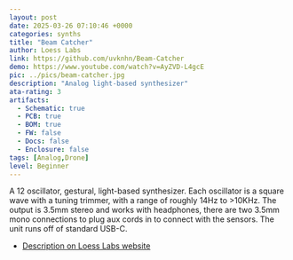 ```yaml
---
layout: post
date: 2025-03-26 07:10:46 +0000
categories: synths
title: "Beam Catcher"
author: Loess Labs
link: https://github.com/uvknhn/Beam-Catcher
demo: https://www.youtube.com/watch?v=AyZVD-L4gcE
pic: ../pics/beam-catcher.jpg
description: "Analog light-based synthesizer"
ata-rating: 3
artifacts:
  - Schematic: true
  - PCB: true
  - BOM: true
  - FW: false
  - Docs: false
  - Enclosure: false
tags: [Analog,Drone]
level: Beginner
---
```


A 12 oscillator, gestural, light-based synthesizer. Each oscillator is a square wave with a tuning trimmer, with a range of roughly 14Hz to >10KHz. The output is 3.5mm stereo and works with headphones, there are two 3.5mm mono connections to plug aux cords in to connect with the sensors. The unit runs off of standard USB-C.

- [Description on Loess Labs website](https://loess-labs.net/inst/beam/)